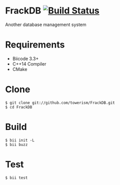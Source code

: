 # FrackDB [![Build Status](https://webapi.biicode.com/v1/badges/Towerism/Towerism/FrackDB/master)](https://www.biicode.com/Towerism/FrackDB) 
Another database management system

# Requirements
* Biicode 3.3+
* C++14 Compiler
* CMake

# Clone
```
$ git clone git://github.com/towerism/FrackDB.git
$ cd FrackDB
```

# Build
```
$ bii init -L
$ bii buzz
```

# Test
```
$ bii test
```
